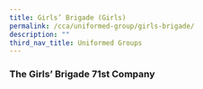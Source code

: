 ```yaml
---
title: Girls’ Brigade (Girls)
permalink: /cca/uniformed-group/girls-brigade/
description: ""
third_nav_title: Uniformed Groups
---
```

### The Girls’ Brigade 71st Company

